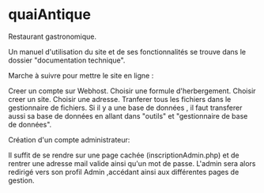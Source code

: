 # quaiAntique
Restaurant gastronomique.

Un manuel d'utilisation du site et de ses fonctionnalités se trouve dans le dossier "documentation technique".

Marche à suivre pour mettre le site en ligne :

Creer un compte sur Webhost. Choisir une formule d'herbergement. Choisir creer un site. Choisir une adresse. Tranferer tous les fichiers dans le gestionnaire de fichiers. Si il y a une base de données , il faut transferer aussi sa base de données en allant dans "outils" et "gestionnaire de base de données".

Création d'un compte administrateur:

Il suffit de se rendre sur une page cachée (inscriptionAdmin.php) et de rentrer une adresse mail valide ainsi qu'un mot de passe.
L'admin sera alors redirigé vers son profil Admin ,accédant ainsi aux différentes pages de gestion.


